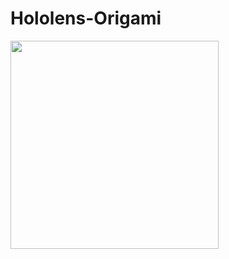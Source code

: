 # Hololens-Origami



<img src="https://user-images.githubusercontent.com/21102697/53479954-18e73880-3a72-11e9-8771-673dfd4d6b9a.jpg" width="333" height="333">

